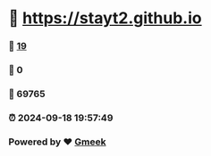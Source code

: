 #   :link: https://stayt2.github.io 
### :page_facing_up: [19](https://stayt2.github.io/tag.html) 
### :speech_balloon: 0 
### :hibiscus: 69765 
### :alarm_clock: 2024-09-18 19:57:49 
### Powered by :heart: [Gmeek](https://github.com/Meekdai/Gmeek)
